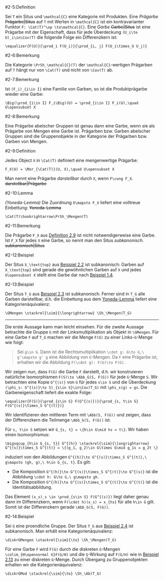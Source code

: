 #2-5:Definition

Sei `T` ein Situs und `\mathcal{C}` eine Kategorie mit Produkten. Eine *Prägarbe* ~~Prägarbe|Situs~~ auf `T` mit Werten in `\mathcal{C}` ist ein kontravarianter Funktor `F: \Cat(T)^\op \to\mathcal{C}`. Eine *Garbe* ~~Garbe|Situs~~ ist eine Prägarbe mit der Eigenschaft, dass für jede Überdeckung `(U_i\to U)_i\in\Cov(T)` die folgende Folge ein Differenzkern ist:

    \equalizer{F(U)}{\prod_i F(U_i)}{\prod_{i, j} F(U_i\times_U U_j)}

#2-6:Bemerkung

Die Kategorie `\PrSh_\mathcal{C}(T)` der `\mathcal{C}`-wertigen Prägarben auf `T` hängt nur von `\Cat(T)` und nicht von `\Cov(T)` ab.

#2-7:Bemerkung

Ist `(F_i)_{i\in I}` eine Familie von Garben, so ist die Produktprägarbe wieder eine Garbe:

    \Big(\prod_{i\in I} F_i\Big)(U) = \prod_{i\in I} F_i(U),\quad U\opensubset X

#2-8:Bemerkung

Eine Prägarbe abelscher Gruppen ist genau dann eine Garbe, wenn sie als Prägarbe von Mengen eine Garbe ist. Prägarben bzw. Garben abelscher Gruppen sind die Gruppenobjekte in der Kategorie der Prägarben bzw. Garben von Mengen.

#2-9:Definition

Jedes Object `X` in `\Cat(T)` definiert eine mengenwertige Prägarbe:

    F_X(U) = \Mor_{\Cat(T)}(U, X),\quad U\opensubset X

Man nennt eine Prägarbe *darstellbar* durch `X`, wenn `F\cong F_X`. ~~darstellbar|Prägarbe~~

#2-10:Lemma

*(Yoneda-Lemma)* Die Zuordnung `X\mapsto F_X` liefert eine volltreue Einbettung: ~~Yoneda-Lemma~~

    \Cat(T)\hookrightarrow\PrSh_\Mengen(T)

#2-11:Bemerkung

Die Prägarbe `F_X` aus [Definition 2.9](#2-9) ist nicht notwendigerweise eine Garbe. Ist `F_X` für jedes `X` eine Garbe, so nennt man den Situs *subkanonisch*. ~~subkanonisch|Situs~~

#2-12:Beispiel

Der Situs `X_\text{top}` aus [Beispiel 2.2](#2-2) ist subkanonisch: Garben auf `X_\text{top}` sind gerade die gewöhnlichen Garben auf `X` und jedes `U\opensubset X` stellt eine Garbe dar nach [Beispiel 1.4](#1-4).

#2-13:Beispiel

Der Situs `T_G` aus [Beispiel 2.3](#2-3) ist subkanonisch. Ferner sind in `T_G` alle Garben darstellbar, d.h. die Einbettung aus dem [Yoneda-Lemma](#2-10) liefert eine Kategorienäquivalenz:

    \GMengen \stackrel{\sim}{\longrightarrow} \Sh_\Mengen(T_G)

---

Die erste Aussage kann man leicht einsehen. Für die zweite Aussage betrachte die Gruppe `G` mit der Linksmultiplikation als Objekt in `\GMengen`. Für eine Garbe `F` auf `T_G` machen wir die Menge `F(G)` zu einer Links-`G`-Menge wie folgt:

> Sei `g\in G`. Dann ist die Rechtsmultiplikation `\cdot g: G\to G,\ g'\mapsto g' g` eine Abbildung von `G`-Mengen. Da `F` eine Prägarbe ist, erhalten wir die Abbildung `F(\cdot g): F(G)\to F(G)`.

Wir zeigen nun, dass `F(G)` die Garbe `F` darstellt, d.h. wir konstruieren natürliche Isomorphismen `F(S)\to \Abb_G(S, F(G))` für jede `G`-Menge `S`. Wir betrachten eine Kopie `G^{(s)}` von `G` für jedes `s\in S` und die Überdeckung `(\phi_s: G^{(s)}\to S)_{s\in S}\in\Cov(T_G)` mit `\phi_s(g) = gs`. Die Garbeneigenschaft liefert die exakte Folge:

    \equalizer{F(S)}{\prod_{s\in S} F(G^{(s)})}{\prod_{s, t\in S} F(G^{(s)}\times_S G^{(t)})}

Wir identifizieren den mittleren Term mit `\Abb(S, F(G))` und zeigen, dass der Differenzkern die Teilmenge `\Abb_G(S, F(G))` ist.

Für `s, t\in S` setzen wir `G_{s, t} = \{h\in G\mid hs = t\}`. Wir haben einen Isomorphismus:

    \bigsqcup_{h\in G_{s, t}} G^{(h)} \stackrel{\sim}{\longrightarrow} G^{(s)}\times_S G^{(t)} = \{(g_1, g_2)\in G\times G\mid g_1s = g_2t \}

induziert von den Abbildungen `G^{(h)}\to G^{(s)}\times_S G^{(t)},\ g\mapsto (gh, g),\ h\in G_{s, t}`. Es gilt:

* Die Komposition `G^{(h)}\to G^{(s)}\times_S G^{(t)}\to G^{(s)}` ist die Abbildung `\cdot h: G\to G,\ g\mapsto gh`.
* Die Komposition `G^{(h)}\to G^{(s)}\times_S G^{(t)}\to G^{(t)}` ist die Identitätsabbildung.

Das Element `(x_s)_s \in \prod_{s\in S} F(G^{(s)})` liegt daher genau dann im Differenzkern, wenn `F(\cdot h)(x_s) = x_{hs}` für alle `h\in G` gilt. Somit ist der Differenzkern gerade `\Abb_G(S, F(G))`.

#2-14:Beispiel

Sei `G` eine proendliche Gruppe. Der Situs `T_G` aus [Beispiel 2.4](#2-4) ist subkanonisch. Man erhält eine Kategorienäquivalenz:

    \diskrGMengen \stackrel{\sim}{\to} \Sh_\Mengen(T_G)

Für eine Garbe `F` wird `F(G)` durch die diskreten `G`-Mengen `\colim_{H\opennormal G}F(G/H)` und die `G`-Wirkung auf `F(G/H)` wie in [Beispiel 2.13](#2-13) zu einer diskreten `G`-Menge. Durch Übergang zu Gruppenobjekten erhalten wir die Kategorienäquivalenz:

    \diskrGMod \stackrel{\sim}{\to} \Sh_\Ab(T_G)
